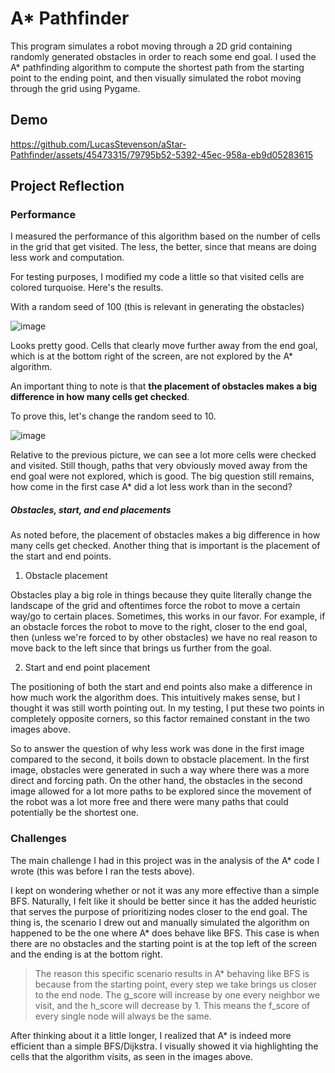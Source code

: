 # A* Pathfinder

This program simulates a robot moving through a 2D grid containing randomly generated obstacles in order to reach some end goal. I used the A* pathfinding algorithm to compute the shortest path from the starting point to the ending point, and then visually simulated the robot moving through the grid using Pygame.

## Demo

https://github.com/LucasStevenson/aStar-Pathfinder/assets/45473315/79795b52-5392-45ec-958a-eb9d05283615

## Project Reflection

### Performance

I measured the performance of this algorithm based on the number of cells in the grid that get visited. The less, the better, since that means are doing less work and computation.

For testing purposes, I modified my code a little so that visited cells are colored turquoise. Here's the results.

With a random seed of 100 (this is relevant in generating the obstacles)

![image](https://i.imgur.com/IVSJE6f.png)

Looks pretty good. Cells that clearly move further away from the end goal, which is at the bottom right of the screen, are not explored by the A* algorithm.

An important thing to note is that **the placement of obstacles makes a big difference in how many cells get checked**.

To prove this, let's change the random seed to 10.

![image](https://i.imgur.com/ECEJseS.png)

Relative to the previous picture, we can see a lot more cells were checked and visited. Still though, paths that very obviously moved away from the end goal were not explored, which is good. The big question still remains, how come in the first case A* did a lot less work than in the second?

##### Obstacles, start, and end placements

As noted before, the placement of obstacles makes a big difference in how many cells get checked. Another thing that is important is the placement of the start and end points.

1. Obstacle placement

Obstacles play a big role in things because they quite literally change the landscape of the grid and oftentimes force the robot to move a certain way/go to certain places. Sometimes, this works in our favor. For example, if an obstacle forces the robot to move to the right, closer to the end goal, then (unless we're forced to by other obstacles) we have no real reason to move back to the left since that brings us further from the goal.

2. Start and end point placement

The positioning of both the start and end points also make a difference in how much work the algorithm does. This intuitively makes sense, but I thought it was still worth pointing out. In my testing, I put these two points in completely opposite corners, so this factor remained constant in the two images above.

So to answer the question of why less work was done in the first image compared to the second, it boils down to obstacle placement. In the first image, obstacles were generated in such a way where there was a more direct and forcing path. On the other hand, the obstacles in the second image allowed for a lot more paths to be explored since the movement of the robot was a lot more free and there were many paths that could potentially be the shortest one.

### Challenges

The main challenge I had in this project was in the analysis of the A* code I wrote (this was before I ran the tests above).

I kept on wondering whether or not it was any more effective than a simple BFS. Naturally, I felt like it should be better since it has the added heuristic that serves the purpose of prioritizing nodes closer to the end goal. The thing is, the scenario I drew out and manually simulated the algorithm on happened to be the one where A* does behave like BFS. This case is when there are no obstacles and the starting point is at the top left of the screen and the ending is at the bottom right. 

> The reason this specific scenario results in A* behaving like BFS is because from the starting point, every step we take brings us closer to the end node. The g_score will increase by one every neighbor we visit, and the h_score will decrease by 1. This means the f_score of every single node will always be the same.

After thinking about it a little longer, I realized that A* is indeed more efficient than a simple BFS/Dijkstra. I visually showed it via highlighting the cells that the algorithm visits, as seen in the images above.
